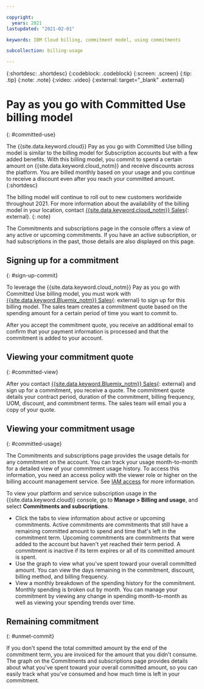 ```yaml
---

copyright:
  years: 2021
lastupdated: "2021-02-01"

keywords: IBM Cloud billing, commitment model, using commitments 

subcollection: billing-usage

---
```


{:shortdesc: .shortdesc}
{:codeblock: .codeblock}
{:screen: .screen}
{:tip: .tip}
{:note: .note}
{:video: .video}
{:external: target="_blank" .external}

# Pay as you go with Committed Use billing model 
{: #committed-use}

The {{site.data.keyword.cloud}} Pay as you go with Committed Use billing model is similar to the billing model for Subscription accounts but with a few added benefits. With this billing model, you commit to spend a certain amount on {{site.data.keyword.cloud_notm}} and receive discounts across the platform. You are billed monthly based on your usage and you continue to receive a discount even after you reach your committed amount. 
{:shortdesc}

The billing model will continue to roll out to new customers worldwide throughout 2021. For more information about the availability of the billing model in your location, contact [{{site.data.keyword.cloud_notm}} Sales](https://cloud.ibm.com/catalog?contactmodule){: external}. 
{: note}

The Commitments and subscriptions page in the console offers a view of any active or upcoming commitments. If you have an active subscription, or had subscriptions in the past, those details are also displayed on this page.

## Signing up for a commitment 
{: #sign-up-commit}

To leverage the {{site.data.keyword.cloud_notm}} Pay as you go with Committed Use billing model, you must work with [{{site.data.keyword.Bluemix_notm}} Sales](https://cloud.ibm.com/catalog?contactmodule){: external} to sign up for this billing model. The sales team creates a commitment quote based on the spending amount for a certain period of time you want to commit to. 

After you accept the commitment quote, you receive an additional email to confirm that your payment information is processed and that the commitment is added to your account. 

## Viewing your commitment quote 
{: #committed-view}

After you contact [{{site.data.keyword.Bluemix_notm}} Sales](https://cloud.ibm.com/catalog?contactmodule){: external} and sign up for a commitment, you receive a quote. The commitment quote details your contract period, duration of the commitment, billing frequency, UOM, discount, and commitment terms. The sales team will email you a copy of your quote.

## Viewing your commitment usage 
{: #committed-usage}

The Commitments and subscriptions page provides the usage details for any commitment on the account. You can track your usage month-to-month for a detailed view of your commitment usage history. To access this information, you need an access policy with the viewer role or higher on the billing account management service. See [IAM access](/docs/account?topic=account-userroles) for more information.

To view your platform and service subscription usage in the {{site.data.keyword.cloud}} console, go to **Manage > Billing and usage**, and select **Commitments and subscriptions**.

* Click the tabs to view information about active or upcoming commitments. Active commitments are commitments that still have a remaining committed amount to spend and time that's left in the commitment term. Upcoming commitments are commitments that were added to the account but haven't yet reached their term period. A commitment is inactive if its term expires or all of its committed amount is spent.
* Use the graph to view what you've spent toward your overall committed amount. You can view the days remaining in the commitment, discount, billing method, and billing frequency.
* View a monthly breakdown of the spending history for the commitment. Monthly spending is broken out by month. You can manage your commitment by viewing any change in spending month-to-month as well as viewing your spending trends over time.

## Remaining commitment 
{: #unmet-commit}

If you don't spend the total committed amount by the end of the commitment term, you are invoiced for the amount that you didn't consume. The graph on the Commitments and subscriptions page provides details about what you've spent toward your overall committed amount, so you can easily track what you've consumed and how much time is left in your commitment.
